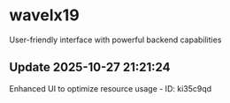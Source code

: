# wavelx19
User-friendly interface with powerful backend capabilities

## Update 2025-10-27 21:21:24
Enhanced UI to optimize resource usage - ID: ki35c9qd

